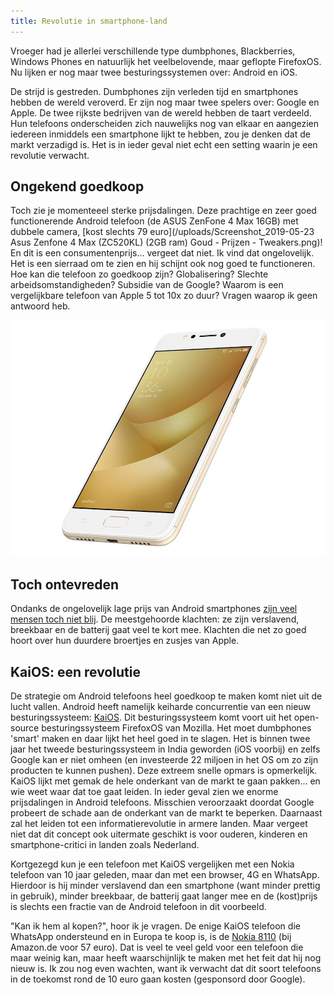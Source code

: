 ```yaml
---
title: Revolutie in smartphone-land
---
```


Vroeger had je allerlei verschillende type dumbphones, Blackberries, Windows Phones en natuurlijk het veelbelovende, maar geflopte FirefoxOS. Nu lijken er nog maar twee besturingssystemen over: Android en iOS.

De strijd is gestreden. Dumbphones zijn verleden tijd en smartphones hebben de wereld veroverd. Er zijn nog maar twee spelers over: Google en Apple. De twee rijkste bedrijven van de wereld hebben de taart verdeeld. Hun telefoons onderscheiden zich nauwelijks nog van elkaar en aangezien iedereen inmiddels een smartphone lijkt te hebben, zou je denken dat de markt verzadigd is. Het is in ieder geval niet echt een setting waarin je een revolutie verwacht.

## Ongekend goedkoop

Toch zie je momenteeel sterke prijsdalingen. Deze prachtige en zeer goed functionerende Android telefoon (de ASUS ZenFone 4 Max 16GB) met dubbele camera, [kost slechts 79 euro](/uploads/Screenshot_2019-05-23 Asus Zenfone 4 Max (ZC520KL) (2GB ram) Goud - Prijzen - Tweakers.png)\! En dit is een consumentenprijs… vergeet dat niet. Ik vind dat ongelovelijk. Het is een sierraad om te zien en hij schijnt ook nog goed te functioneren. Hoe kan die telefoon zo goedkoop zijn? Globalisering? Slechte arbeidsomstandigheden? Subsidie van de Google? Waarom is een vergelijkbare telefoon van Apple 5 tot 10x zo duur? Vragen waarop ik geen antwoord heb.

![](/uploads/asuszenhone4max.jpeg)

## Toch ontevreden

Ondanks de ongelovelijk lage prijs van Android smartphones [zijn veel mensen toch niet blij](https://www.usecue.com/blog/the-new-nokia-3310-could-give-you-your-life-back/). De meestgehoorde klachten: ze zijn verslavend, breekbaar en de batterij gaat veel te kort mee. Klachten die net zo goed hoort over hun duurdere broertjes en zusjes van Apple.

## KaiOS: een revolutie

De strategie om Android telefoons heel goedkoop te maken komt niet uit de lucht vallen. Android heeft namelijk keiharde concurrentie van een nieuw besturingssysteem: [KaiOS](https://www.kaiostech.com/). Dit besturingssysteem komt voort uit het open-source besturingssysteem FirefoxOS van Mozilla. Het moet dumbphones 'smart' maken en daar lijkt het heel goed in te slagen. Het is binnen twee jaar het tweede besturingssysteem in India geworden (iOS voorbij) en zelfs Google kan er niet omheen (en investeerde 22 miljoen in het OS om zo zijn producten te kunnen pushen). Deze extreem snelle opmars is opmerkelijk. KaiOS lijkt met gemak de hele onderkant van de markt te gaan pakken... en wie weet waar dat toe gaat leiden. In ieder geval zien we enorme prijsdalingen in Android telefoons. Misschien veroorzaakt doordat Google probeert de schade aan de onderkant van de markt te beperken. Daarnaast zal het leiden tot een informatierevolutie in armere landen. Maar vergeet niet dat dit concept ook uitermate geschikt is voor ouderen, kinderen en smartphone-critici in landen zoals Nederland.

Kortgezegd kun je een telefoon met KaiOS vergelijken met een Nokia telefoon van 10 jaar geleden, maar dan met een browser, 4G en WhatsApp. Hierdoor is hij minder verslavend dan een smartphone (want minder prettig in gebruik), minder breekbaar, de batterij gaat langer mee en de (kost)prijs is slechts een fractie van de Android telefoon in dit voorbeeld.

"Kan ik hem al kopen?", hoor ik je vragen. De enige KaiOS telefoon die WhatsApp ondersteund en in Europa te koop is, is de [Nokia 8110](/uploads/71HvRiX++lL._SX522_.jpg) (bij Amazon.de voor 57 euro). Dat is veel te veel geld voor een telefoon die maar weinig kan, maar heeft waarschijnlijk te maken met het feit dat hij nog nieuw is. Ik zou nog even wachten, want ik verwacht dat dit soort telefoons in de toekomst rond de 10 euro gaan kosten (gesponsord door Google).